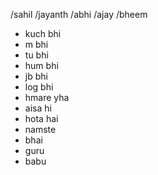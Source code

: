 /sahil
/jayanth
/abhi
/ajay
/bheem
- kuch bhi
- m bhi
- tu bhi
- hum bhi
- jb bhi
- log bhi
- hmare yha
- aisa hi
- hota hai
- namste
- bhai
- guru
- babu
